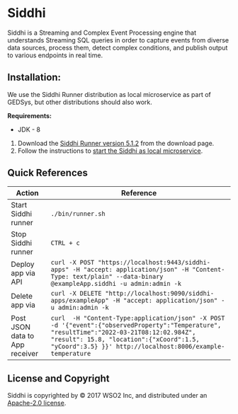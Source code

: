 # Siddhi

Siddhi is a Streaming and Complex Event Processing engine that understands Streaming SQL queries in order to capture events from diverse data sources, process them, detect complex conditions, and publish output to various endpoints in real time.

## Installation:

We use the Siddhi Runner distribution as local microservice as part of GEDSys, but other distributions should also work.

**Requirements:** 

- JDK - 8 

1. Download the [Siddhi Runner version 5.1.2](https://siddhi.io/en/v5.1/download/) from the download page.
2. Follow the instructions to [start the Siddhi as local microservice](https://siddhi.io/en/v5.1/docs/siddhi-as-a-local-microservice/).

## Quick References

| Action | Reference |
|----------|----------|
| Start Siddhi runner  | `./bin/runner.sh`   |
| Stop Siddhi runner  | `CTRL + c`   |
| Deploy app via API | `curl -X POST "https://localhost:9443/siddhi-apps" -H "accept: application/json" -H "Content-Type: text/plain" --data-binary @exampleApp.siddhi -u admin:admin -k`   |
| Delete app via  | `curl -X DELETE "http://localhost:9090/siddhi-apps/exampleApp" -H "accept: application/json" -u admin:admin -k`   |
| Post JSON data to App receiver | `curl  -H "Content-Type:application/json" -X POST -d '{"event":{"observedProperty":"Temperature", "resultTime":"2022-03-21T08:12:02.984Z", "result": 15.8, "location":{"xCoord":1.5, "yCoord":3.5} }}' http://localhost:8006/example-temperature`   |


## License and Copyright

Siddhi is copyrighted by ©  2017 WSO2  Inc, and distributed under an [Apache-2.0 license](https://www.apache.org/licenses/LICENSE-2.0).


